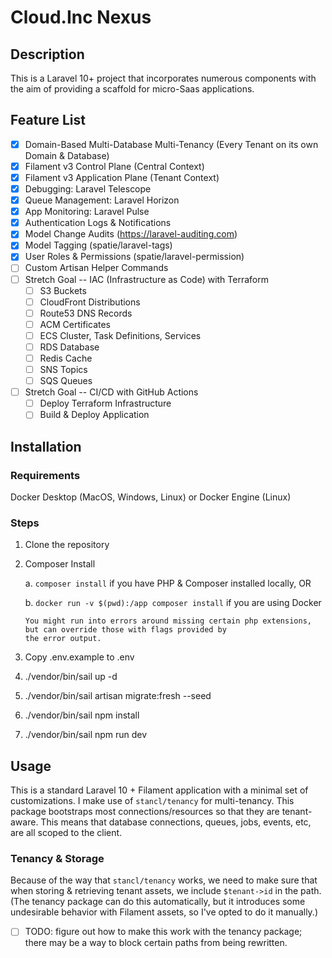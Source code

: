 # Cloud.Inc Nexus

## Description

This is a Laravel 10+ project that incorporates numerous components with the aim
of providing a scaffold for micro-Saas applications.

## Feature List

- [x] Domain-Based Multi-Database Multi-Tenancy (Every Tenant on its own Domain & Database)
- [x] Filament v3 Control Plane (Central Context)
- [x] Filament v3 Application Plane (Tenant Context)
- [x] Debugging: Laravel Telescope
- [x] Queue Management: Laravel Horizon
- [x] App Monitoring: Laravel Pulse
- [x] Authentication Logs & Notifications
- [x] Model Change Audits (https://laravel-auditing.com)
- [x] Model Tagging (spatie/laravel-tags)
- [x] User Roles & Permissions (spatie/laravel-permission)
- [ ] Custom Artisan Helper Commands
- [ ] Stretch Goal -- IAC (Infrastructure as Code) with Terraform
    - [ ] S3 Buckets
    - [ ] CloudFront Distributions
    - [ ] Route53 DNS Records
    - [ ] ACM Certificates
    - [ ] ECS Cluster, Task Definitions, Services
    - [ ] RDS Database
    - [ ] Redis Cache
    - [ ] SNS Topics
    - [ ] SQS Queues
- [ ] Stretch Goal -- CI/CD with GitHub Actions
    - [ ] Deploy Terraform Infrastructure
    - [ ] Build & Deploy Application

## Installation

### Requirements

Docker Desktop (MacOS, Windows, Linux) or Docker Engine (Linux)

### Steps

1. Clone the repository
2. Composer Install

   a. `composer install` if you have PHP & Composer installed locally, OR

   b. `docker run -v $(pwd):/app composer install` if you are using Docker
   
       You might run into errors around missing certain php extensions, but can override those with flags provided by
       the error output.
3. Copy .env.example to .env
4. ./vendor/bin/sail up -d
5. ./vendor/bin/sail artisan migrate:fresh --seed
6. ./vendor/bin/sail npm install
7. ./vendor/bin/sail npm run dev

## Usage

This is a standard Laravel 10 + Filament application with a minimal set of
customizations. I make use of `stancl/tenancy` for multi-tenancy. This package
bootstraps most connections/resources so that they are tenant-aware. This
means that database connections, queues, jobs, events, etc, are all scoped
to the client.

### Tenancy & Storage

Because of the way that `stancl/tenancy` works, we need to make sure that
when storing & retrieving tenant assets, we include `$tenant->id` in the
path. (The tenancy package can do this automatically, but it introduces
some undesirable behavior with Filament assets, so I've opted to do it
manually.)

- [ ] TODO: figure out how to make this work with the tenancy package; there may be a way to block certain paths from
  being rewritten.

